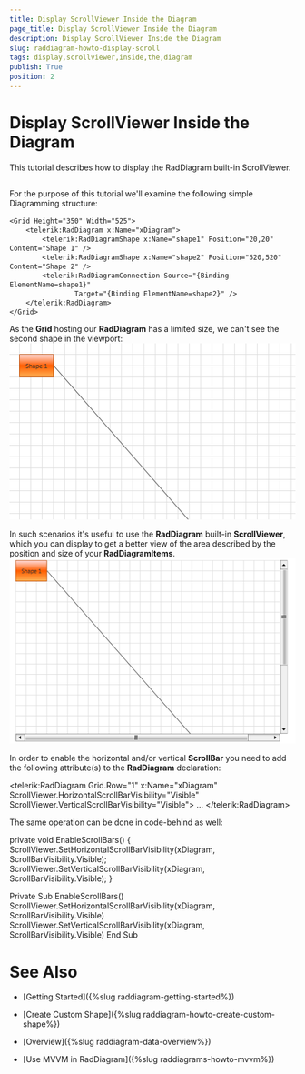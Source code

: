 ```yaml
---
title: Display ScrollViewer Inside the Diagram
page_title: Display ScrollViewer Inside the Diagram
description: Display ScrollViewer Inside the Diagram
slug: raddiagram-howto-display-scroll
tags: display,scrollviewer,inside,the,diagram
publish: True
position: 2
---
```


# Display ScrollViewer Inside the Diagram



This tutorial describes how to display the RadDiagram built-in ScrollViewer.

## 

For the purpose of this tutorial we'll examine the following simple Diagramming structure:

	
    <Grid Height="350" Width="525">
        <telerik:RadDiagram x:Name="xDiagram">
            <telerik:RadDiagramShape x:Name="shape1" Position="20,20" Content="Shape 1" />
            <telerik:RadDiagramShape x:Name="shape2" Position="520,520" Content="Shape 2" />
            <telerik:RadDiagramConnection Source="{Binding ElementName=shape1}"
                    Target="{Binding ElementName=shape2}" />
        </telerik:RadDiagram>
    </Grid>		  
		  



As the __Grid__ hosting our __RadDiagram__ has a limited size, we can't see the second shape in the viewport:
	  ![Rad Diagram How To Scroll No Scroll](images/RadDiagram_HowTo_Scroll_NoScroll.png)

In such scenarios it's useful to use the __RadDiagram__ built-in __ScrollViewer__, which you can display to get a better view of the area described by the position and size of your __RadDiagramItems__. 
	  ![Rad Diagram How To Scroll Scroll](images/RadDiagram_HowTo_Scroll_Scroll.png)

In order to enable the horizontal and/or vertical __ScrollBar__ you need to add the following attribute(s) to the __RadDiagram__ declaration:
		

	
<telerik:RadDiagram Grid.Row="1" x:Name="xDiagram" 
					ScrollViewer.HorizontalScrollBarVisibility="Visible" 
					ScrollViewer.VerticalScrollBarVisibility="Visible">
  ...
</telerik:RadDiagram>		  
		  



The same operation can be done in code-behind as well:

	
private void EnableScrollBars()
{
    ScrollViewer.SetHorizontalScrollBarVisibility(xDiagram, ScrollBarVisibility.Visible);
    ScrollViewer.SetVerticalScrollBarVisibility(xDiagram, ScrollBarVisibility.Visible);
}		  
		  



	
Private Sub EnableScrollBars()
    ScrollViewer.SetHorizontalScrollBarVisibility(xDiagram, ScrollBarVisibility.Visible)
    ScrollViewer.SetVerticalScrollBarVisibility(xDiagram, ScrollBarVisibility.Visible)
End Sub		  
		  



# See Also

 * [Getting Started]({%slug raddiagram-getting-started%})

 * [Create Custom Shape]({%slug raddiagram-howto-create-custom-shape%})

 * [Overview]({%slug raddiagram-data-overview%})

 * [Use MVVM in RadDiagram]({%slug raddiagrams-howto-mvvm%})
